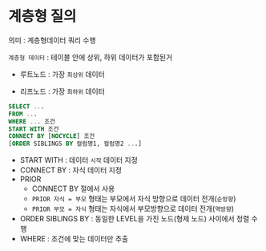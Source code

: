# 계층형 질의

의미 : 계층형데이터 쿼리 수행   

``계층형 데이터`` : 테이블 안에 상위, 하위 데이터가 포함된거


- 루트노드 : 가장 ``최상위`` 데이터

- 리프노드 : 가장 ``최하위`` 데이터


```sql
SELECT ...
FROM ...
WHERE ... 조건 
START WITH 조건
CONNECT BY [NOCYCLE] 조건
[ORDER SIBLINGS BY 컬럼명1, 컬럼명2 ...]
```

- START WITH : 데이터 ``시작`` 데이터 지정
- CONNECT BY : 자식 데이터 지정
- PRIOR
    - CONNECT BY 절에서 사용
    - ``PRIOR 자식 = 부모`` 형태는 부모에서 자식 방향으로 데이터 전개(``순방향``)
    - ``PRIOR 부모 = 자식`` 형태는 자식에서 부모방향으로 데이터 전개(``역방향``)
- ORDER SIBLINGS BY : 동일한 LEVEL을 가진 노드(형제 노드) 사이에서 정렬 수행
- WHERE : 조건에 맞는 데이터만 추출
